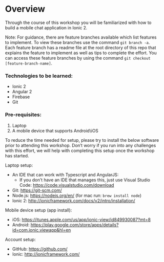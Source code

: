 # Overview
Through the course of this workshop you will be familiarized with how to build a mobile chat application in Ionic 2.

Note: For guidance, there are feature branches available which list features to implement.  To view these branches use the command `git branch -a`.  Each feature branch has a readme file at the root directory of this repo that explains the feature to implement as well as tips to complete the effort.  You can access these feature branches by using the command `git checkout [feature-branch-name]`.

### Technologies to be learned:

- Ionic 2
- Angular 2
- Firebase
- Git

### Pre-requisites:

1. Laptop
2. A mobile device that supports Android\iOS

To reduce the time needed for setup, please try to install the below software prior to attending this workshop.  Don’t worry if you run into any challenges with this effort, we will help with completing this setup once the workshop has started.

Laptop setup:

- An IDE that can work with Typescript and AngularJS:
  * If you don't have an IDE that manages this, just use Visual Studio Code: https://code.visualstudio.com/download
- Git: https://git-scm.com/
- Node.js: https://nodejs.org/en/ (for mac run: `brew install node`)
- Ionic 2: http://ionicframework.com/docs/v2/intro/installation/

Mobile device setup (app install):
- iOS: https://itunes.apple.com/us/app/ionic-view/id849930087?mt=8
- Android: https://play.google.com/store/apps/details?id=com.ionic.viewapp&hl=en

Account setup:
- GitHub: https://github.com/
- Ionic: http://ionicframework.com/